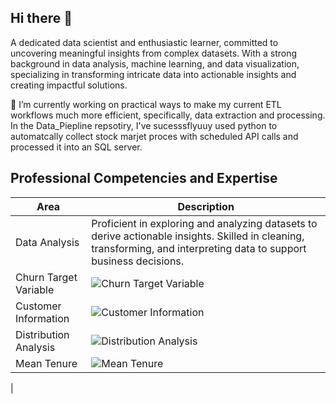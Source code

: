 ## Hi there 🌱

A dedicated data scientist and enthusiastic learner, committed to uncovering meaningful insights from complex datasets. With a strong background in data analysis, machine learning, and data visualization, specializing in transforming intricate data into actionable insights and creating impactful solutions. 

🔭 I’m currently working on practical ways to make my current ETL workflows much more efficient, specifically, data extraction and processing. In the Data_Piepline repsotiry, I've sucesssflyuuy used python to automatcally collect stock marjet proces with scheduled API calls and processed it into an SQL server.

## Professional Competencies and Expertise 

| Area                                      | Description                                                                                      |
|----------------------------------------------|-----------------------------------------------------------------------------------------------------|
| Data Analysis                        | Proficient in exploring and analyzing datasets to derive actionable insights. Skilled in cleaning, transforming, and interpreting data to support business decisions.   |
| Churn Target Variable                        | ![Churn Target Variable](https://github.com/Hannah-Ajibola/Telecom-Customer-Churn-Prediction/blob/cf48559ced3f5daa0bf7417966d2153219b0f9ed/assets/churn_target_variable.png)  |
| Customer Information                         | ![Customer Information](https://github.com/Hannah-Ajibola/Telecom-Customer-Churn-Prediction/blob/cf48559ced3f5daa0bf7417966d2153219b0f9ed/assets/cust_info.png)   |
| Distribution Analysis                        | ![Distribution Analysis](https://github.com/Hannah-Ajibola/Telecom-Customer-Churn-Prediction/blob/cf48559ced3f5daa0bf7417966d2153219b0f9ed/assets/distbn.png)   |
| Mean Tenure                                  | ![Mean Tenure](https://github.com/Hannah-Ajibola/Telecom-Customer-Churn-Prediction/blob/cf48559ced3f5daa0bf7417966d2153219b0f9ed/assets/mean_tenure.png)         |
|





<!--
**Hannah-Ajibola/Hannah-Ajibola** is a ✨ _special_ ✨ repository because its `README.md` (this file) appears on your GitHub profile.

Here are some ideas to get you started:

- 🔭 I’m currently working on ...
- 🌱 I’m currently learning ...

-->
